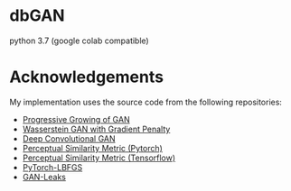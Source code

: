 # dbGAN

python 3.7 (google colab compatible)
 
# Acknowledgements
My implementation uses the source code from the following repositories:
- [Progressive Growing of GAN](https://github.com/tkarras/progressive_growing_of_gans)
- [Wasserstein GAN with Gradient Penalty](https://github.com/igul222/improved_wgan_training)
- [Deep Convolutional GAN](https://github.com/carpedm20/DCGAN-tensorflow)
- [Perceptual Similarity Metric (Pytorch)](https://github.com/richzhang/PerceptualSimilarity)
- [Perceptual Similarity Metric (Tensorflow)](https://github.com/alexlee-gk/lpips-tensorflow)
- [PyTorch-LBFGS](https://github.com/hjmshi/PyTorch-LBFGS#pytorch-lbfgs-a-pytorch-implementation-of-l-bfgs)
- [GAN-Leaks](https://github.com/DingfanChen/GAN-Leaks)